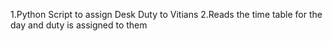 1.Python Script to assign Desk Duty to Vitians
2.Reads the time table for the day and duty is assigned to them